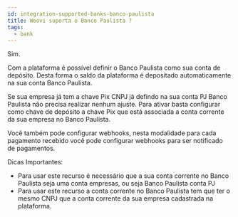 ```yaml
---
id: integration-supported-banks-banco-paulista
title: Woovi suporta o Banco Paulista ?
tags:
  - bank
---
```


Sim.

Com a plataforma é possível definir o Banco Paulista como sua conta de depósito. Desta forma o saldo da plataforma é depositado automaticamente na sua conta Banco Paulista.

Se sua empresa já tem a chave Pix CNPJ já defindo na sua conta PJ Banco Paulista não precisa realizar nenhum ajuste. Para ativar basta configurar como chave de depósito a chave Pix que está associada a conta corrente da sua empresa no Banco Paulista.

Você também pode configurar webhooks, nesta modalidade para cada pagamento recebido você pode configurar webhooks para ser notificado de pagamentos.

Dicas Importantes:

- Para usar este recurso é necessário que a sua conta corrente no Banco Paulista seja uma conta empresas, ou seja Banco Paulista conta PJ
- Para usar este recurso a conta corrente no Banco Paulista tem que ter o mesmo CNPJ que a conta corrente da sua empresa cadastrada na plataforma.
